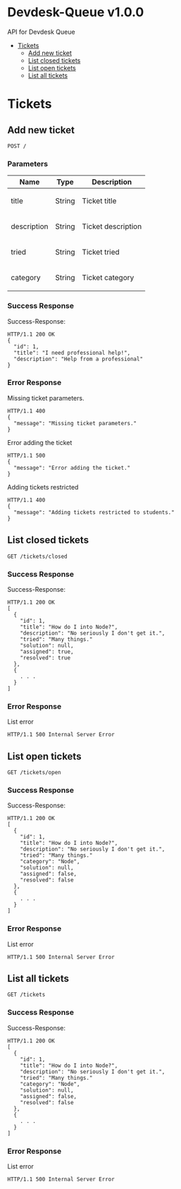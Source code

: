 # Devdesk-Queue v1.0.0

API for Devdesk Queue

- [Tickets](#tickets)
	- [Add new ticket](#add-new-ticket)
	- [List closed tickets](#list-closed-tickets)
	- [List open tickets](#list-open-tickets)
	- [List all tickets](#list-all-tickets)
	


# Tickets

## Add new ticket



	POST /


### Parameters

| Name    | Type      | Description                          |
|---------|-----------|--------------------------------------|
| title			| String			|  <p>Ticket title</p>							|
| description			| String			|  <p>Ticket description</p>							|
| tried			| String			|  <p>Ticket tried</p>							|
| category			| String			|  <p>Ticket category</p>							|

### Success Response

Success-Response:

```
HTTP/1.1 200 OK
{
  "id": 1,
  "title": "I need professional help!",
  "description": "Help from a professional"
}
```
### Error Response

Missing ticket parameters.

```
HTTP/1.1 400
{
  "message": "Missing ticket parameters."
}
```
Error adding the ticket

```
HTTP/1.1 500
{
  "message": "Error adding the ticket."
}
```
Adding tickets restricted

```
HTTP/1.1 400
{
  "message": "Adding tickets restricted to students."
}
```
## List closed tickets



	GET /tickets/closed


### Success Response

Success-Response:

```
HTTP/1.1 200 OK
[
  {
    "id": 1,
    "title": "How do I into Node?",
    "description": "No seriously I don't get it.",
    "tried": "Many things."
    "solution": null,
    "assigned": true,
    "resolved": true
  },
  {
    . . .
  }
]
```
### Error Response

List error

```
HTTP/1.1 500 Internal Server Error
```
## List open tickets



	GET /tickets/open


### Success Response

Success-Response:

```
HTTP/1.1 200 OK
[
  {
    "id": 1,
    "title": "How do I into Node?",
    "description": "No seriously I don't get it.",
    "tried": "Many things."
    "category": "Node",
    "solution": null,
    "assigned": false,
    "resolved": false
  },
  {
    . . .
  }
]
```
### Error Response

List error

```
HTTP/1.1 500 Internal Server Error
```
## List all tickets



	GET /tickets


### Success Response

Success-Response:

```
HTTP/1.1 200 OK
[
  {
    "id": 1,
    "title": "How do I into Node?",
    "description": "No seriously I don't get it.",
    "tried": "Many things."
    "category": "Node",
    "solution": null,
    "assigned": false,
    "resolved": false
  },
  {
    . . .
  }
]
```
### Error Response

List error

```
HTTP/1.1 500 Internal Server Error
```

